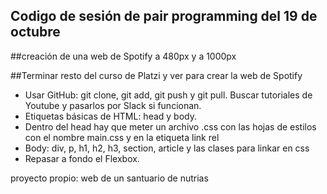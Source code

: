 ## Codigo de sesión de pair programming del 19 de octubre

##creación de una web de Spotify a 480px y a 1000px

##Terminar resto del curso de Platzi y ver para crear la web de Spotify 

- Usar GitHub: git clone, git add, git push y git pull. Buscar tutoriales de Youtube y pasarlos por Slack si funcionan. 
- Etiquetas básicas de HTML: head y body. 
- Dentro del head hay que meter un archivo .css con las hojas de estilos con el nombre main.css y en la etiqueta link rel
- Body: div, p, h1, h2, h3, section, article y las clases para linkar en css
- Repasar a fondo el Flexbox. 

proyecto propio: web de un santuario de nutrias

